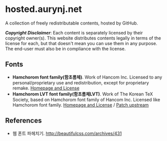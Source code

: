 hosted.aurynj.net
=================

A collection of freely redistributable contents, hosted by GitHub.

***Copyright Disclaimer***: Each content is separately licensed by their copyright owner(s). This website distributes contents legally in terms of the license for each, but that doesn't mean you can use them in any purpose. The end-user must also be in compliance with the license.

Fonts
-----

* **Hamchorom font family(함초롬체)**. Work of Hancom Inc. Licensed to any personal/proprietary use and redistribution, except for proprietary remake. [Homepage and License](http://www.hancom.co.kr/downLoad.downView.do?seqno=3136&mcd_save=005)
* **Hamchorom LVT font family(함초롬체LVT)**. Work of The Korean TeX Society, based on Hamchorom font family of Hancom Inc. Licensed like Hamchorom font family. [Homepage and License](http://wiki.ktug.org/wiki/wiki.php/%ED%95%A8%EC%B4%88%EB%A1%AC%EC%B2%B4LVT) / [Patch upstream](https://github.com/dohyunkim/hcr-lvt)

References
----------

* 웹 폰트 파헤치기. http://beautifulcss.com/archives/431
